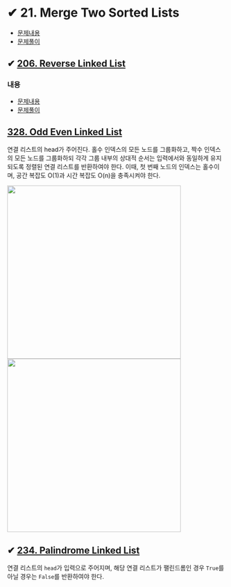 # ✔ 21. Merge Two Sorted Lists

- [문제내용](https://leetcode.com/problems/merge-two-sorted-lists/)
- [문제풀이](https://choewy.tistory.com/126)

## ✔ [206. Reverse Linked List](https://leetcode.com/problems/reverse-linked-list/)

### 내용

- [문제내용](https://leetcode.com/problems/reverse-linked-list/)
- [문제풀이](https://choewy.tistory.com/127)

## [328. Odd Even Linked List](https://leetcode.com/problems/odd-even-linked-list/)

연결 리스트의 head가 주어진다. 홀수 인덱스의 모든 노드를 그룹화하고, 짝수 인덱스의 모든 노드를 그룹화하되 각각 그룹 내부의 상대적 순서는 입력에서와 동일하게 유지되도록 정렬된 연결 리스트를 반환하여야 한다. 이때, 첫 번째 노드의 인덱스는 홀수이며, 공간 복잡도 O(1)과 시간 복잡도 O(n)을 충족시켜야 한다.

<img width="400" src="https://assets.leetcode.com/uploads/2021/03/10/oddeven-linked-list.jpg">

<img width="400" src="https://assets.leetcode.com/uploads/2021/03/10/oddeven2-linked-list.jpg">

## ✔ [234. Palindrome Linked List](https://leetcode.com/problems/palindrome-linked-list/)

연결 리스트의 `head`가 입력으로 주어지며, 해당 연결 리스트가 팰린드롬인 경우 `True`를 아닐 경우는 `False`를 반환하여야 한다.